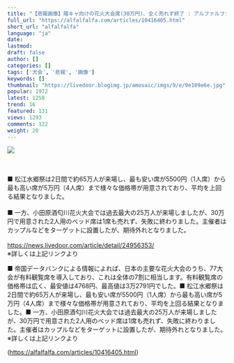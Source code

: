 ```yaml
---
title: "【悲報画像】陽キャ向けの花火大会席(30万円)、全く売れず終了 : アルファルファモザイク"
full_url: "https://alfalfalfa.com/articles/10416405.html"
short_url: "alfalfalfa"
language: "ja"
date: 
lastmod: 
draft: false
author: []
categories: []
tags: ['大会', '悲報', '画像']
keywords: []
thumbnail: "https://livedoor.blogimg.jp/amosaic/imgs/9/e/9e109e6e.jpg"
popular: 1972
latest: 1258
trend: 16
featured: 131
views: 1293
comments: 122
weight: 20
---
```


![](https://livedoor.blogimg.jp/amosaic/imgs/9/e/9e109e6e.jpg)

<div><br> <br> ■ 松江水郷祭は2日間で約65万人が来場し、最も安い席が5500円（1人席）から最も高い席が5万円（4人席）まで様々な価格帯が用意されており、平均を上回る結果となりました。<br> <br> ■ 一方、小田原酒匂川花火大会では過去最大の25万人が来場しましたが、30万円で用意された2人用のベッド席は1席も売れず、失敗に終わりました。主催者はカップルなどをターゲットに設置したが、期待外れとなりました。<br> <br> <a href='https://news.livedoor.com/article/detail/24956353/' target='_blank' rel='nofollow'>https://news.livedoor.com/article/detail/24956353/</a><br> ※詳しくは上記リンクより<br> <p>■ 帝国データバンクによる情報によれば、日本の主要な花火大会のうち、77大会が有料観覧席を導入しており、これは全体の7割に相当します。有料観覧席の価格帯は広く、最安値は4768円、最高値は3万2791円でした。■ 松江水郷祭は2日間で約65万人が来場し、最も安い席が5500円（1人席）から最も高い席が5万円（4人席）まで様々な価格帯が用意されており、平均を上回る結果となりました。■ 一方、小田原酒匂川花火大会では過去最大の25万人が来場しましたが、30万円で用意された2人用のベッド席は1席も売れず、失敗に終わりました。主催者はカップルなどをターゲットに設置したが、期待外れとなりました。※詳しくは上記リンクより</p></div>

(https://alfalfalfa.com/articles/10416405.html)

